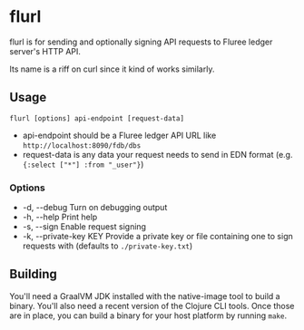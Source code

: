 # flurl

flurl is for sending and optionally signing API requests to Fluree ledger server's HTTP API.

Its name is a riff on curl since it kind of works similarly.

## Usage

`flurl [options] api-endpoint [request-data]`

 - api-endpoint should be a Fluree ledger API URL like `http://localhost:8090/fdb/dbs`
 - request-data is any data your request needs to send in EDN format (e.g. `{:select ["*"] :from "_user"}`)

### Options
 - -d, --debug           Turn on debugging output
 - -h, --help            Print help
 - -s, --sign            Enable request signing
 - -k, --private-key KEY Provide a private key or file containing one to sign requests with (defaults to `./private-key.txt`)

## Building

You'll need a GraalVM JDK installed with the native-image tool to build a binary.
You'll also need a recent version of the Clojure CLI tools.
Once those are in place, you can build a binary for your host platform by running `make`.
